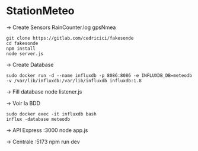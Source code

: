 # StationMeteo

-> Create Sensors RainCounter.log gpsNmea
```shell
git clone https://gitlab.com/cedricici/fakesonde
cd fakesonde
npm install 
node server.js
```

-> Create Database
```shell
sudo docker run -d --name influxdb -p 8086:8086 -e INFLUXDB_DB=meteodb -v /var/lib/influxdb:/var/lib/influxdb influxdb:1.8
```

-> Fill database
node listener.js

-> Voir la BDD
```shell
sudo docker exec -it influxdb bash
influx -database meteodb
```

-> API Express :3000
node app.js 

-> Centrale :5173
npm run dev
